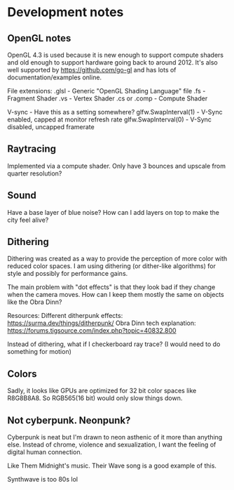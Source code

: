 # Development notes

## OpenGL notes
OpenGL 4.3 is used because it is new enough to support compute shaders and old enough to support hardware going back to around 2012.
It's also well supported by https://github.com/go-gl and has lots of documentation/examples online.

File extensions:
.glsl - Generic "OpenGL Shading Language" file
.fs - Fragment Shader
.vs - Vertex Shader
.cs or .comp - Compute Shader

V-sync - Have this as a setting somewhere?
glfw.SwapInterval(1) - V-Sync enabled, capped at monitor refresh rate
glfw.SwapInterval(0) - V-Sync disabled, uncapped framerate


## Raytracing
Implemented via a compute shader.
Only have 3 bounces and upscale from quarter resolution?


## Sound
Have a base layer of blue noise?
How can I add layers on top to make the city feel alive?





## Dithering
Dithering was created as a way to provide the perception of more color with reduced color spaces.
I am using dithering (or dither-like algorithms) for style and possibly for performance gains.

The main problem with "dot effects" is that they look bad if they change when the camera moves. How can I keep them mostly the same on objects like the Obra Dinn?

Resources:
Different ditherpunk effects: https://surma.dev/things/ditherpunk/
Obra Dinn tech explanation: https://forums.tigsource.com/index.php?topic=40832.800

Instead of dithering, what if I checkerboard ray trace? (I would need to do something for motion)

## Colors
Sadly, it looks like GPUs are optimized for 32 bit color spaces like R8G8B8A8. So RGB565(16 bit) would only slow things down.


## Not cyberpunk. Neonpunk?
Cyberpunk is neat but I'm drawn to neon asthenic of it more than anything else.
Instead of chrome, violence and sexualization, I want the feeling of digital human connection.

Like Them Midnight's music. Their Wave song is a good example of this.

Synthwave is too 80s lol
